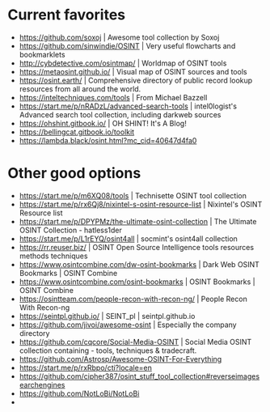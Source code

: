 # Current favorites
- https://github.com/soxoj | Awesome tool collection by Soxoj
- https://github.com/sinwindie/OSINT | Very useful flowcharts and bookmarklets
- http://cybdetective.com/osintmap/ | Worldmap of OSINT tools
- https://metaosint.github.io/ | Visual map of OSINT sources and tools
- https://osint.earth/ | Comprehensive directory of public record lookup resources from all around the world.
- https://inteltechniques.com/tools | From Michael Bazzell
- https://start.me/p/nRADzL/advanced-search-tools | intel0logist's Advanced search tool collection,  including darkweb sources
- https://ohshint.gitbook.io/ | OH SHINT! It's A Blog!
- https://bellingcat.gitbook.io/toolkit
- https://lambda.black/osint.html?mc_cid=40647d4fa0

# Other good options
- https://start.me/p/m6XQ08/tools | Technisette OSINT tool collection
- https://start.me/p/rx6Qj8/nixintel-s-osint-resource-list | Nixintel's OSINT Resource list
- https://start.me/p/DPYPMz/the-ultimate-osint-collection | The Ultimate OSINT Collection - hatless1der
- https://start.me/p/L1rEYQ/osint4all | socmint's osint4all collection
- https://rr.reuser.biz/ | OSINT Open Source Intelligence tools resources methods techniques
- https://www.osintcombine.com/dw-osint-bookmarks | Dark Web OSINT Bookmarks | OSINT Combine
- https://www.osintcombine.com/osint-bookmarks | OSINT Bookmarks | OSINT Combine
- https://osintteam.com/people-recon-with-recon-ng/ | People Recon With Recon-ng
- https://seintpl.github.io/ | SEINT_pl | seintpl.github.io
- https://github.com/jivoi/awesome-osint | Especially the company directory
- https://github.com/cqcore/Social-Media-OSINT | Social Media OSINT collection containing - tools, techniques & tradecraft.
- https://github.com/Astrosp/Awesome-OSINT-For-Everything
- https://start.me/p/rxRbpo/cti?locale=en
- https://github.com/cipher387/osint_stuff_tool_collection#reverseimagesearchengines
- https://github.com/NotLoBi/NotLoBi
- 
